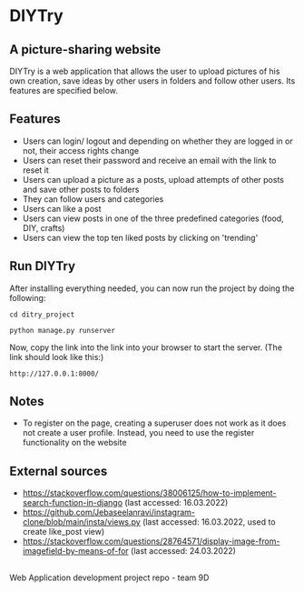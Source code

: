 # DIYTry
## A picture-sharing website

DIYTry is a web application that allows the user to upload pictures of his own creation, save ideas by other users in folders and follow other users. Its features are specified below.


## Features

- Users can login/ logout and depending on whether they are logged in or not, their access rights change
- Users can reset their password and receive an email with the link to reset it
- Users can upload a picture as a posts, upload attempts of other posts and save other posts to folders
- They can follow users and categories
- Users can like a post
- Users can view posts in one of the three predefined categories (food, DIY, crafts)
- Users can view the top ten liked posts by clicking on 'trending'


## Run DIYTry
After installing everything needed, you can now run the project by doing the following:

````
cd ditry_project

python manage.py runserver
````
Now, copy the link into the link into your browser to start the server.
(The link should look like this:)
```
http://127.0.0.1:8000/
```

## Notes
- To register on the page, creating a superuser does not work as it does not create a user profile. Instead, you need to use the register functionality on the website

## External sources
- https://stackoverflow.com/questions/38006125/how-to-implement-search-function-in-django (last accessed: 16.03.2022)
- https://github.com/Jebaseelanravi/instagram-clone/blob/main/insta/views.py   (last accessed: 16.03.2022, used to create like_post view)
- https://stackoverflow.com/questions/28764571/display-image-from-imagefield-by-means-of-for (last accessed: 24.03.2022)

##
Web Application development project repo - team 9D


